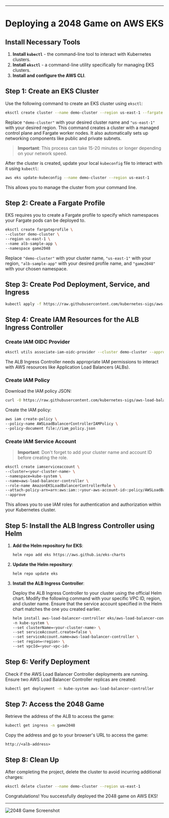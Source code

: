 
---

# Deploying a 2048 Game on AWS EKS

## Install Necessary Tools

1. **Install `kubectl`** - the command-line tool to interact with Kubernetes clusters.
2. **Install `eksctl`** - a command-line utility specifically for managing EKS clusters.
3. **Install and configure the AWS CLI**.

## Step 1: Create an EKS Cluster

Use the following command to create an EKS cluster using `eksctl`:

```bash
eksctl create cluster --name demo-cluster --region us-east-1 --fargate
```

Replace `"demo-cluster"` with your desired cluster name and `"us-east-1"` with your desired region. This command creates a cluster with a managed control plane and Fargate worker nodes. It also automatically sets up networking components like public and private subnets.

> **Important**: This process can take 15-20 minutes or longer depending on your network speed.

After the cluster is created, update your local `kubeconfig` file to interact with it using `kubectl`:

```bash
aws eks update-kubeconfig --name demo-cluster --region us-east-1
```

This allows you to manage the cluster from your command line.

## Step 2: Create a Fargate Profile

EKS requires you to create a Fargate profile to specify which namespaces your Fargate pods can be deployed to.

```bash
eksctl create fargateprofile \
--cluster demo-cluster \
--region us-east-1 \
--name alb-sample-app \
--namespace game2048
```

Replace `"demo-cluster"` with your cluster name, `"us-east-1"` with your region, `"alb-sample-app"` with your desired profile name, and `"game2048"` with your chosen namespace.

## Step 3: Create Pod Deployment, Service, and Ingress

```bash
kubectl apply -f https://raw.githubusercontent.com/kubernetes-sigs/aws-load-balancer-controller/v2.5.4/docs/examples/2048/2048_full.yaml
```

## Step 4: Create IAM Resources for the ALB Ingress Controller

### Create IAM OIDC Provider

```bash
eksctl utils associate-iam-oidc-provider --cluster demo-cluster --approve
```

The ALB Ingress Controller needs appropriate IAM permissions to interact with AWS resources like Application Load Balancers (ALBs).

### Create IAM Policy

Download the IAM policy JSON:

```bash
curl -O https://raw.githubusercontent.com/kubernetes-sigs/aws-load-balancer-controller/v2.5.4/docs/install/iam_policy.json
```

Create the IAM policy:

```bash
aws iam create-policy \
--policy-name AWSLoadBalancerControllerIAMPolicy \
--policy-document file://iam_policy.json
```

### Create IAM Service Account

> **Important**: Don't forget to add your cluster name and account ID before creating the role.

```bash
eksctl create iamserviceaccount \
--cluster=<your-cluster-name> \
--namespace=kube-system \
--name=aws-load-balancer-controller \
--role-name AmazonEKSLoadBalancerControllerRole \
--attach-policy-arn=arn:aws:iam::<your-aws-account-id>:policy/AWSLoadBalancerControllerIAMPolicy \
--approve
```

This allows you to use IAM roles for authentication and authorization within your Kubernetes cluster.

## Step 5: Install the ALB Ingress Controller using Helm

1. **Add the Helm repository for EKS**:

   ```bash
   helm repo add eks https://aws.github.io/eks-charts
   ```

2. **Update the Helm repository**:

   ```bash
   helm repo update eks
   ```

3. **Install the ALB Ingress Controller**:

   Deploy the ALB Ingress Controller to your cluster using the official Helm chart. Modify the following command with your specific VPC ID, region, and cluster name. Ensure that the service account specified in the Helm chart matches the one you created earlier.

   ```bash
   helm install aws-load-balancer-controller eks/aws-load-balancer-controller \
   -n kube-system \
   --set clusterName=<your-cluster-name> \
   --set serviceAccount.create=false \
   --set serviceAccount.name=aws-load-balancer-controller \
   --set region=<region> \
   --set vpcId=<your-vpc-id>
   ```

## Step 6: Verify Deployment

Check if the AWS Load Balancer Controller deployments are running. Ensure two AWS Load Balancer Controller replicas are created:

```bash
kubectl get deployment -n kube-system aws-load-balancer-controller
```

## Step 7: Access the 2048 Game

Retrieve the address of the ALB to access the game:

```bash
kubectl get ingress -n game2048
```

Copy the address and go to your browser's URL to access the game:

```
http://<alb-address>
```

## Step 8: Clean Up

After completing the project, delete the cluster to avoid incurring additional charges:

```bash
eksctl delete cluster --name demo-cluster --region us-east-1
```

Congratulations! You successfully deployed the 2048 game on AWS EKS!

--- 

![2048 Game Screenshot](./images/2048.png)

